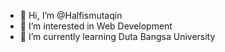 - 👋 Hi, I’m @Halfismutaqin
- 👀 I’m interested in Web Development
- 🌱 I’m currently learning Duta Bangsa University

<!---
Halfismutaqin/Halfismutaqin is a ✨ special ✨ repository because its `README.md` (this file) appears on your GitHub profile.
You can click the Preview link to take a look at your changes.
--->
